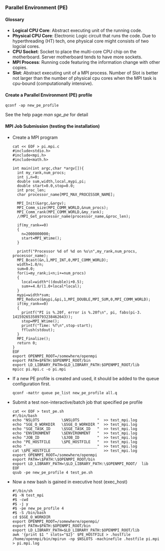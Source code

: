 
### Parallel Environment (PE) 
#### Glossary 
* <b>Logical CPU Core</b>: Abstract executing unit of the running code. <br>
* <b>Physical CPU Core</b>: Electronic Logic circuit that runs the code. Due to hyperthreading (HT) tech, one physical core might consists of two logcial cores. <br>
* <b>CPU Socket</b>: Socket to place the multi-core CPU chip on the motherboard. Server motherboard tends to have more sockets. <br>
* <b>MPI Process</b>: Running code featuring the information change with other copies.  <br>
* <b>Slot</b>: Abstract executing unit of a MPI process. Number of Slot is better not larger than the number of physical cpu cores when the MPI task is cpu-bound (computationally intensive). <br> 
#### Create a Parallel Environment (PE) profile
```
qconf -ap new_pe_profile
```
See the help page <i>man sge_pe</i> for detail
#### MPI Job Submission (testing the installation) 
* Create a MPI program
  ```
  cat << EOF > pi.mpi.c
  #include<stdio.h>
  #include<mpi.h>
  #include<math.h>
  
  int main(int argc,char *argv[]){
  	int my_rank,num_procs;
  	int i,n=0;
  	double sum,width,local,mypi,pi;
  	double start=0.0,stop=0.0;
  	int proc_len;
  	char processor_name[MPI_MAX_PROCESSOR_NAME];
  
  	MPI_Init(&argc,&argv);
  	MPI_Comm_size(MPI_COMM_WORLD,&num_procs);
  	MPI_Comm_rank(MPI_COMM_WORLD,&my_rank);
  	//MPI_Get_processor_name(processor_name,&proc_len);
  
  	if(my_rank==0)
  	{
  	  n=2000000000;
  	  start=MPI_Wtime();
  	}
  
  	printf("Processor %d of %d on %s\n",my_rank,num_procs,       processor_name);
  	MPI_Bcast(&n,1,MPI_INT,0,MPI_COMM_WORLD);
  	width=1.0/n;
  	sum=0.0;
  	for(i=my_rank;i<n;i+=num_procs)
  	{
  	  local=width*((double)i+0.5);
  	  sum+=4.0/(1.0+local*local);
  	}
  	mypi=width*sum;
  	MPI_Reduce(&mypi,&pi,1,MPI_DOUBLE,MPI_SUM,0,MPI_COMM_WORLD);
  	if(my_rank==0)
  	{
  	  printf("PI is %.20f, error is %.20f\n", pi, fabs(pi-3.       141592653589793238462643));
  	  stop=MPI_Wtime();
  	  printf("Time: %f\n",stop-start);
  	  fflush(stdout);
  	}
  	MPI_Finalize();
  	return 0;
  }
  EOF
  export OPENMPI_ROOT=/somewhere/openmpi
  export PATH=$PATH:$OPENMPI_ROOT/bin 
  export LD_LIBRARY_PATH=$LD_LIBRARY_PATH:$OPENMPI_ROOT/lib
  mpicc pi.mpi.c -o pi.mpi 
  ``` 

* If a new PE profile is created and used, it should be added to the queue configuration first.
  ```
  qconf -mattr queue pe_list new_pe_profile all.q
  ```
* Submit a test non-interactive/batch job that specified pe profile
  ```
  cat << EOF > test_pe.sh
  #!/bin/bash
  echo "NSLOTS          \$NSLOTS        "  >> test_mpi.log 
  echo "SGE_O_WORKDIR   \$SGE_O_WORKDIR "  >> test_mpi.log
  echo "SGE_TASK_ID     \$SGE_TASK_ID   "  >> test_mpi.log
  echo "ENVIRONMENT     \$ENVIRONMENT   "  >> test_mpi.log
  echo "JOB_ID          \$JOB_ID        "  >> test_mpi.log
  echo "PE_HOSTFILE     \$PE_HOSTFILE   "  >> test_mpi.log
  echo "________________________________"  >> test_mpi.log
  cat \$PE_HOSTFILE                        >> test_mpi.log
  export OPENMPI_ROOT=/somewhere/openmpi
  export PATH=\$PATH:\$OPENMPI_ROOT/bin 
  export LD_LIBRARY_PATH=\$LD_LIBRARY_PATH:\$OPENMPI_ROOT/  lib
  EOF
  qsub -pe new_pe_profile 4 test_pe.sh
  ```
* Now a new bash is gained in executive host (exec_host)
  ```
  #!/bin/sh 
  #$ -N test_mpi 
  #$ -cwd 
  #$ -j y 
  #$ -pe new_pe_profile 4  
  #$ -S /bin/bash  
  cd $SGE_O_WORKDIR
  export OPENMPI_ROOT=/somewhere/openmpi/
  export PATH=$PATH:$OPENMPI_ROOT/bin
  export LD_LIBRARY_PATH=$LD_LIBRARY_PATH:$OPENMPI_ROOT/lib
  awk '{print $1 " slots="$2}' $PE_HOSTFILE > .hostfile
  /home/openmpi/bin/mpirun -np $NSLOTS -machinefile .hostfile pi.mpi > pi.mpi.log 
  ```